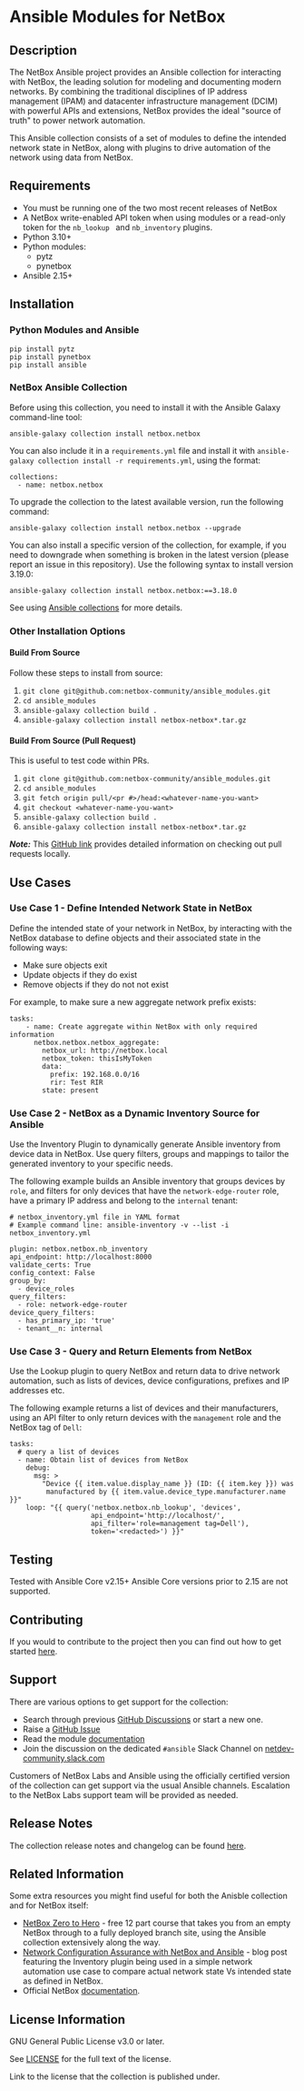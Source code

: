 # Ansible Modules for NetBox

## Description
The NetBox Ansible project provides an Ansible collection for interacting with NetBox, the leading solution for modeling and documenting modern networks. By combining the traditional disciplines of IP address management (IPAM) and datacenter infrastructure management (DCIM) with powerful APIs and extensions, NetBox provides the ideal "source of truth" to power network automation.

This Ansible collection consists of a set of modules to define the intended network state in NetBox, along with plugins to drive automation of the network using data from NetBox.

## Requirements

- You must be running one of the two most recent releases of NetBox
- A NetBox write-enabled API token when using modules or a read-only token for the `nb_lookup ` and `nb_inventory` plugins.
- Python 3.10+
- Python modules:
  - pytz
  - pynetbox
- Ansible 2.15+

## Installation

### Python Modules and Ansible
```
pip install pytz
pip install pynetbox
pip install ansible
```

### NetBox Ansible Collection
Before using this collection, you need to install it with the Ansible Galaxy command-line tool:

```
ansible-galaxy collection install netbox.netbox
```

You can also include it in a `requirements.yml` file and install it with `ansible-galaxy collection install -r requirements.yml`, using the format:
```
collections:
  - name: netbox.netbox
```

To upgrade the collection to the latest available version, run the following command:
```
ansible-galaxy collection install netbox.netbox --upgrade
```
You can also install a specific version of the collection, for example, if you need to downgrade when something is broken in the latest version (please report an issue in this repository). Use the following syntax to install version 3.19.0:

```
ansible-galaxy collection install netbox.netbox:==3.18.0
```
See using [Ansible collections](https://docs.ansible.com/ansible/latest/user_guide/collections_using.html#installing-collections) for more details.

### Other Installation Options

#### Build From Source

Follow these steps to install from source:

1. ``git clone git@github.com:netbox-community/ansible_modules.git``
2. ``cd ansible_modules``
3. ``ansible-galaxy collection build .``
4. ``ansible-galaxy collection install netbox-netbox*.tar.gz``

#### Build From Source (Pull Request)

This is useful to test code within PRs.

1. ``git clone git@github.com:netbox-community/ansible_modules.git``
2. ``cd ansible_modules``
3. ``git fetch origin pull/<pr #>/head:<whatever-name-you-want>``
4. ``git checkout <whatever-name-you-want>``
5. ``ansible-galaxy collection build .``
6. ``ansible-galaxy collection install netbox-netbox*.tar.gz``

**_Note:_** This [GitHub link](https://docs.github.com/en/free-pro-team@latest/github/collaborating-with-issues-and-pull-requests/checking-out-pull-requests-locally) provides detailed information on checking out pull requests locally.

## Use Cases

### Use Case 1 - Define Intended Network State in NetBox
Define the intended state of your network in NetBox, by interacting with the NetBox database to define objects and their associated state in the following ways:

- Make sure objects exit
- Update objects if they do exist
- Remove objects if they do not not exist

For example, to make sure a new aggregate network prefix exists:
```
tasks:
    - name: Create aggregate within NetBox with only required information
      netbox.netbox.netbox_aggregate:
        netbox_url: http://netbox.local
        netbox_token: thisIsMyToken
        data:
          prefix: 192.168.0.0/16
          rir: Test RIR
        state: present
```

### Use Case 2 - NetBox as a Dynamic Inventory Source for Ansible
Use the Inventory Plugin to dynamically generate Ansible inventory from device data in NetBox. Use query filters, groups and mappings to tailor the generated inventory to your specific needs.

The following example builds an Ansible inventory that groups devices by `role`, and filters for only devices that have the `network-edge-router` role, have a primary IP address and belong to the `internal` tenant:
```
# netbox_inventory.yml file in YAML format
# Example command line: ansible-inventory -v --list -i netbox_inventory.yml

plugin: netbox.netbox.nb_inventory
api_endpoint: http://localhost:8000
validate_certs: True
config_context: False
group_by:
  - device_roles
query_filters:
  - role: network-edge-router
device_query_filters:
  - has_primary_ip: 'true'
  - tenant__n: internal
```

### Use Case 3 - Query and Return Elements from NetBox
Use the Lookup plugin to query NetBox and return data to drive network automation, such as lists of devices, device configurations, prefixes and IP addresses etc.

The following example returns a list of devices and their manufacturers, using an API filter to only return devices with the `management` role and the NetBox tag of `Dell`:
```
tasks:
  # query a list of devices
  - name: Obtain list of devices from NetBox
    debug:
      msg: >
        "Device {{ item.value.display_name }} (ID: {{ item.key }}) was
         manufactured by {{ item.value.device_type.manufacturer.name }}"
    loop: "{{ query('netbox.netbox.nb_lookup', 'devices',
                    api_endpoint='http://localhost/',
                    api_filter='role=management tag=Dell'),
                    token='<redacted>') }}"

```
## Testing
Tested with Ansible Core v2.15+ Ansible Core versions prior to 2.15 are not supported.

## Contributing
If you would to contribute to the project then you can find out how to get started [here](https://github.com/netbox-community/ansible_modules/blob/devel/CONTRIBUTING.md).

## Support
There are various options to get support for the collection:
-  Search through previous [GitHub Discussions](https://github.com/netbox-community/ansible_modules/discussions) or start a new one.
- Raise a [GitHub Issue](https://github.com/netbox-community/ansible_modules/issues)
- Read the module [documentation](https://netbox-ansible-collection.readthedocs.io/en/latest/)
- Join the discussion on the dedicated `#ansible` Slack Channel on [netdev-community.slack.com](https://netdev-community.slack.com/join/shared_invite/zt-mtts8g0n-Sm6Wutn62q_M4OdsaIycrQ#/shared-invite/email)

Customers of NetBox Labs and Ansible using the officially certified version of the collection can get support via the usual Ansible channels. Escalation to the NetBox Labs support team will be provided as needed.

## Release Notes
The collection release notes and changelog can be found [here](https://github.com/netbox-community/ansible_modules/releases).

## Related Information
Some extra resources you might find useful for both the Anisble collection and for NetBox itself:
- [NetBox Zero to Hero](https://netboxlabs.com/zero-to-hero/) - free 12 part course that takes you from an empty NetBox through to a fully deployed branch site, using the Ansible collection extensively along the way.
- [Network Configuration Assurance with NetBox and Ansible](https://netboxlabs.com/blog/network-configuration-assurance-with-netbox-and-ansible/) - blog post featuring the Inventory plugin being used in a simple network automation use case to compare actual network state Vs intended state as defined in NetBox.
- Official NetBox [documentation](https://docs.netbox.dev/en/stable/).

## License Information
GNU General Public License v3.0 or later.

See [LICENSE](https://github.com/netbox-community/ansible_modules/blob/devel/LICENSE) for the full text of the license.

Link to the license that the collection is published under.
